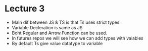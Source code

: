# Lecture 3

- Main dif between JS & TS is that Ts uses strict types
- Variable Decleration is same as JS
- Boht Regular and Arrow Function can be used.
- In futures repos we will see how we can add types with vaiables
- By default Ts give value datatype to variable